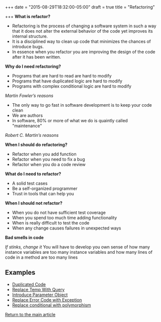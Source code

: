 +++
date = "2015-08-29T18:32:00-05:00"
draft = true
title = "Refactoring"

+++
**What is refactor?**

* Refactoring is the process of changing a software system in such a way that it does not alter the external behavior of the code yet improves its internal structure.
* It is a disciplined way to clean up code that minimizes the chances of introduce bugs.
* In essence when you refactor you are improving the design of the code after it has been written.

**Why do I need refactoring?**

* Programs that are hard to read are hard to modify
* Programs that have duplicated logic are hard to modify
* Programs with complex conditional logic are hard to modify

*Martin Fowler’s reasons*

* The only way to go fast in software development is to keep your code clean
* We are authors
* In software, 80% or more of what we do is quaintly called "maintenance"

*Robert C. Martin’s reasons*

**When I should do refactoring?**

* Refactor when you add function
* Refactor when you need to fix a bug
* Refactor when you do a code review

**What do I need to refactor?**

* A solid test cases
* Be a self-organized programmer
* Trust in tools that can help you

**When I should not refactor?**

* When you do not have sufficient test coverage
* When you spend too much time adding functionality
* When is really difficult to test the code
* When any change causes failures in unexpected ways

**Bad smells in code**

*If stinks, change it*
You will have to develop you own sense of how many instance variables are too many instance variables and how many lines of code in a method are too many lines

## Examples
* [Duplicated Code](/techtalk/refactoring/duplicated_code)
* [Replace Temp With Query](/techtalk/refactoring/replace_temp_with_query)
* [Introduce Parameter Object](/techtalk/refactoring/introduce_parameter_object)
* [Replace Error Code with Exception](/techtalk/refactoring/replace_error_code_with_exception)
* [Replace conditional with polymorphism](/techtalk/refactoring/replace_conditional_with_polymorphism)

[Return to the main article](/techtalk/techtalks)


